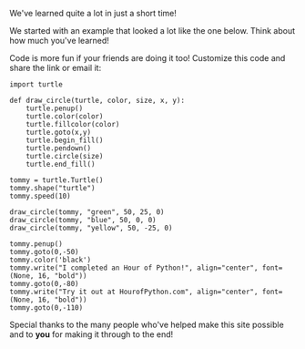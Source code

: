 We've learned quite a lot in just a short time!  

We started with an example that looked a lot like the one below.  Think about how much you've learned!  

Code is more fun if your friends are doing it too!  Customize this code and share the link or email it:

```python.run
import turtle

def draw_circle(turtle, color, size, x, y):
    turtle.penup()
    turtle.color(color)
    turtle.fillcolor(color)
    turtle.goto(x,y)
    turtle.begin_fill()
    turtle.pendown()
    turtle.circle(size)
    turtle.end_fill()

tommy = turtle.Turtle()
tommy.shape("turtle")
tommy.speed(10)

draw_circle(tommy, "green", 50, 25, 0)
draw_circle(tommy, "blue", 50, 0, 0)
draw_circle(tommy, "yellow", 50, -25, 0)

tommy.penup()
tommy.goto(0,-50)
tommy.color('black')
tommy.write("I completed an Hour of Python!", align="center", font=(None, 16, "bold"))
tommy.goto(0,-80)
tommy.write("Try it out at HourofPython.com", align="center", font=(None, 16, "bold"))
tommy.goto(0,-110)
```

Special thanks to the many people who've helped make this site possible and to **you** for making it through to the end!